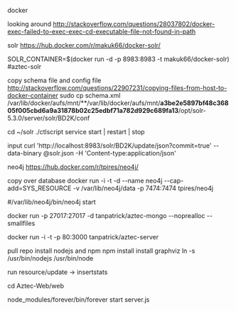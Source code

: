 docker

looking around
http://stackoverflow.com/questions/28037802/docker-exec-failed-to-exec-exec-cd-executable-file-not-found-in-path



solr https://hub.docker.com/r/makuk66/docker-solr/

SOLR_CONTAINER=$(docker run -d -p 8983:8983 -t makuk66/docker-solr) #aztec-solr

copy schema file and config file
http://stackoverflow.com/questions/22907231/copying-files-from-host-to-docker-container
sudo cp schema.xml /var/lib/docker/aufs/mnt/**/var/lib/docker/aufs/mnt/**a3be2e5897bf48c36805f005cbd6a9a31878b02c25edbf71a782d929c689fa13**/opt/solr-5.3.0/server/solr/BD2K/conf


cd ~/solr
./ctlscript service start | restart | stop

input 
curl 'http://localhost:8983/solr/BD2K/update/json?commit=true' --data-binary @solr.json -H 'Content-type:application/json'

neo4j https://hub.docker.com/r/tpires/neo4j/

copy over database
docker run -i -t -d --name neo4j --cap-add=SYS_RESOURCE -v /var/lib/neo4j/data -p 7474:7474 tpires/neo4j

#/var/lib/neo4j/bin/neo4j start



docker run -p 27017:27017 -d tanpatrick/aztec-mongo --noprealloc --smallfiles

docker run -i -t -p 80:3000 tanpatrick/aztec-server


pull repo
install nodejs and npm
npm install
install graphviz
ln -s /usr/bin/nodejs /usr/bin/node

run resource/update -> insertstats

cd Aztec-Web/web

node_modules/forever/bin/forever start server.js